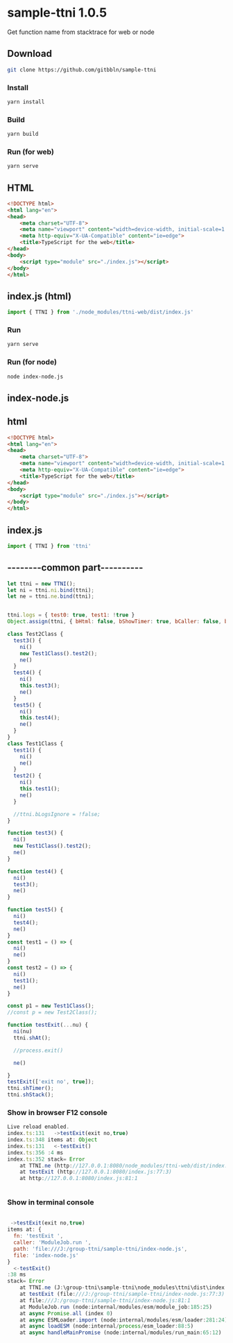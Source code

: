 # sample-ttni 1.0.5

Get function name  from stacktrace for web or node

## Download

```bash
git clone https://github.com/gitbbln/sample-ttni
```

### Install

```bash
yarn install
```

### Build

```bash
yarn build
```

### Run (for web)

```bash
yarn serve
```

## HTML

```HTML
<!DOCTYPE html>
<html lang="en">
<head>
    <meta charset="UTF-8">
    <meta name="viewport" content="width=device-width, initial-scale=1.0">
    <meta http-equiv="X-UA-Compatible" content="ie=edge">
    <title>TypeScript for the web</title>
</head>
<body>
    <script type="module" src="./index.js"></script>
</body>
</html>


```

## index.js (html)

```JavaScript
import { TTNI } from './node_modules/ttni-web/dist/index.js'
```

### Run

```bash
yarn serve
```

### Run (for node)

```bash
node index-node.js
```

## index-node.js

## html

```HTML
<!DOCTYPE html>
<html lang="en">
<head>
    <meta charset="UTF-8">
    <meta name="viewport" content="width=device-width, initial-scale=1.0">
    <meta http-equiv="X-UA-Compatible" content="ie=edge">
    <title>TypeScript for the web</title>
</head>
<body>
    <script type="module" src="./index.js"></script>
</body>
</html>


```

## index.js

```JavaScript
import { TTNI } from 'ttni'
```

## --------common part----------

```JavaScript
let ttni = new TTNI();
let ni = ttni.ni.bind(ttni);
let ne = ttni.ne.bind(ttni);


ttni.logs = { test0: true, test1: !true }
Object.assign(ttni, { bHtml: false, bShowTimer: true, bCaller: false, bTrace: true, logs: undefined, maxColorsLevel: 4 })

class Test2Class {
  test3() {
    ni()
    new Test1Class().test2();
    ne()
  }
  test4() {
    ni()
    this.test3();
    ne()
  }
  test5() {
    ni()
    this.test4();
    ne()
  }
}
class Test1Class {
  test1() {
    ni()
    ne()
  }
  test2() {
    ni()
    this.test1();
    ne()
  }

  //ttni.bLogsIgnore = !false;
}

function test3() {
  ni()
  new Test1Class().test2();
  ne()
}

function test4() {
  ni()
  test3();
  ne()
}

function test5() {
  ni()
  test4();
  ne()
}
const test1 = () => {
  ni()
  ne()
}
const test2 = () => {
  ni()
  test1();
  ne()
}

const p1 = new Test1Class();
//const p = new Test2Class();

function testExit(...nu) {
  ni(nu)
  ttni.shAt();

  //process.exit()

  ne()

}
testExit(['exit no', true]);
ttni.shTimer();
ttni.shStack();
```

### Show in browser F12 console

```JavaScript
Live reload enabled.
index.ts:131   ->testExit(exit no,true)
index.ts:348 items at: Object
index.ts:131   <-testExit()
index.ts:356 :4 ms
index.ts:352 stack= Error
    at TTNI.ne (http://127.0.0.1:8080/node_modules/ttni-web/dist/index.js:290:46)
    at testExit (http://127.0.0.1:8080/index.js:77:3)
    at http://127.0.0.1:8080/index.js:81:1



```

### Show in terminal console

```JavaScript
 
 ->testExit(exit no,true)
items at: {
  fn: 'testExit ',
  caller: 'ModuleJob.run ',
  path: 'file:///J:/group-ttni/sample-ttni/index-node.js',
  file: 'index-node.js'
}
  <-testExit()
:38 ms
stack= Error
    at TTNI.ne (J:\group-ttni\sample-ttni\node_modules\ttni\dist\index.js:308:46)
    at testExit (file:///J:/group-ttni/sample-ttni/index-node.js:77:3)
    at file:///J:/group-ttni/sample-ttni/index-node.js:81:1
    at ModuleJob.run (node:internal/modules/esm/module_job:185:25)
    at async Promise.all (index 0)
    at async ESMLoader.import (node:internal/modules/esm/loader:281:24)
    at async loadESM (node:internal/process/esm_loader:88:5)
    at async handleMainPromise (node:internal/modules/run_main:65:12)
```
